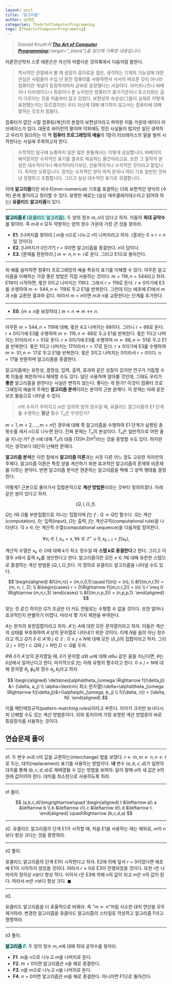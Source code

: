 ```yaml
---
layout: post
title: "알고리즘"
author: 김태원
categories: TheArtofComputerProgramming
tags: [TheArtofComputerProgramming]
---
```


> *Donald Knuth의 [**The Art of Computer Programming**](https://www.haio.ir/app/uploads/2022/01/The-Art-of-Computer-Programming-Vol.-1-Fundamental-Algorithms-3rd-Edition-by-Donald-E.-Knuth-z-lib.org_.pdf){:target="_blank"}을 읽으며 기록한 내용입니다.*

이론전산학자 스콧 애론슨은 자신의 아름다운 강의록에서 다음처럼 말한다.

> 역사적인 관점에서 볼 때 굉장히 흥미로운 점은, 생각하는 기계의 가능성에 대한 관심은 사람들이 수십 년 동안 컴퓨터를 사용하면서 서서히 떠오른 것이 아니라 컴퓨터란 개념이 등장하자마자 곧바로 등장했다는 사실이다. 
> 라이프니츠나 바베지나 러브레이스나 튜링이나 폰 노이만은 컴퓨터가 증기기관이나 토스터와는 급이 다르다는 것을 처음부터 알고 있었다. 
> 보편성의 속성상(그들이 실제로 이렇게 표현했는지는 모르겠지만) 우리 자신에 대해 얘기하지 않고서는 컴퓨터에 대해 말하는 것조차 힘들다.

컴퓨터가 없던 시절 컴퓨팅(계산)의 본질이 보편성이라고 파악한 이들 가운데 에이다 러브레이스가 있다.
대문호 바이런의 딸이며 이외에도 멋진 사실들이 많지만 일단 생략하고 우리가 읽으려는 이 책 **컴퓨터 프로그래밍의 예술**의 1장이 러브레이스의 말을 빌어 시작한다는 사실에 주목하고자 한다. 

> 수학적인 탐구에 능통하지 않은 많은 분들께서는 이렇게 상상합니다.
> 바베지의 해석장치란 수치적인 표기를 결과로 제공하는 물건이라고요.
> 또한 그 절차의 본성은 대수적이거나 해석적이라기보단, 산술적이거나 수치적인 것이라고 말입니다.
> 하지만 오류입니다. 
> 장치는 수치적인 양이 마치 문자나 여타 기호 일반인 것마냥 정렬하고 조합합니다.
> 그리고 실상 대수적인 표기로 귀결합니다.

이때 **알고리즘**이란 비수치(non-numerical) 기호를 포괄하는 더욱 보편적인 양식의 (수학) 문제 풀이라고 정리할 수 있다. 
유명한 예로는 (실상 에우클레이데스라고 읽어햐 하는) **유클리드 알고리즘**이 있다.

---

<span style="background-color:#C0FFFF">**알고리즘 $E$** (유클리드 알고리즘).</span> 
두 양의 정수 $m, n$이 있다고 하자. 
이들의 **최대 공약수**를 찾아라.
즉 $m$과 $n$ 모두 약분하는 양의 정수 가운데 가장 큰 것을 찾아라.

- **E1.** [나머지를 찾아라.] $m$을 $n$으로 나누고 $r$이 나머지라고 하자. (결과는 $0\leq r < n$일 것이다)
- **E2.** [나머지가 $0$인가?] $r=0$이면 알고리즘을 종결한다. $n$이 답이다. 
- **E3.** [문제를 환원하라.] $m\leftarrow n, n\leftarrow r$로 둔다. 그리고 E1으로 돌아간다. 

---

위 예를 음미하면 컴퓨터 프로그래밍의 예술 특유의 표기를 이해할 수 있다.
아무튼 알고리즘을 이해하는 가장 좋은 방법은 직접 사용하는 것이다.
$m=119, n=544$라고 하자. 
E1부터 시작하면, 몫은 $0$이고 나머지는 $119$다. 
그래서 $r=119$로 둔다.
$r\neq 0$이기에 E3를 수행하여 $m\leftarrow 544, n\leftarrow 119$로 두고 E1을 반복한다.
그런데 이는 애초에 $E1$에서 $m$과 $n$을 교환한 결과와 같다.
따라서 $m < n$이면 $m$과 $n$을 교환한다는 단계를 추가한다. 

---

- **E0.** [$m\geq n$을 보장하라.] $m < n\Rightarrow m\leftrightarrow n$.

---

아무튼 $m=544, n=119$에 대해, 몫은 $4$고 나머지는 $68$이다. 
그러니 $r=68$로 둔다.
$r\neq 0$이기에 E3를 수행하여 $m\leftarrow 119, n\leftarrow 68$로 두고 E1을 반복한다.
몫은 $1$이고 나머지는 $51$이라서 $r=51$로 둔다.
$r\neq 0$이기에 E3를 수행하여 $m\leftarrow 68, n\leftarrow 51$로 두고 E1을 반복한다.
몫은 $1$이고 나머지는 $17$이라서 $r=17$로 둔다.
$r\neq 0$이기에 E3를 수행하여 $m\leftarrow 51, n\leftarrow 17$로 두고 E1을 반복한다.
몫은 $3$이고 나머지는 $0$이라서 $r=0$이다.
$n=17$을 반환하며 알고리즘을 종결한다.

알고리즘에는 유한성, 결정성, 입력, 출력, 효과와 같은 성질이 있지만 연구가 거듭할 수록 이들을 제한하거나 해제할 수도 있다. 
일단 사용하며 알아볼 것인데, 그래도 우리가 **좋은** 알고리즘을 원한다는 사실은 변하지 않는다. 
좋다는 게 뭔가?
이것이 컴퓨터 프로그래밍의 예술의 주제인 **알고리즘 분석**이라는 분야의 근본 문제다.
이 문제는 아래 같은 보조 물음으로 나타낼 수 있다. 

> $n$의 수치가 주어지고 $m$은 임의의 양의 정수일 때, 유클리드 알고리즘의 E1 단계를 수행하는 **평균** 횟수 $T_n$은 무엇인가? 

$m=1,m=2,\ldots,m=n$인 경우에 대해 쭉 알고리즘을 수행하여 E1 단계가 실행된 총 횟수를 세서 $n$으로 나누면 된다. 
진짜 문제는 $T_n$의 본성이다. 
$T_n$은 일반적으로 어떤 꼴을 지니는가? 
큰 $n$에 대해 $T_n$이 대충 $(12(\ln 2)\pi^2)$라는 것을 증명할 수도 있다. 
하지만 이는 생각보다 대단히 난해한 문제다.

**알고리즘 분석**은 이런 점에서 **알고리즘 이론**과는 사뭇 다른 어느 정도 고유한 저자만의 주제다. 
알고리즘 이론은 특정 양을 계산하기 위한 효과적인 알고리즘의 존재와 비존재를 다루는 분야다. 
반면 알고리즘 분석은 현존하는 알고리즘을 택해 그 양적 행태를 결정한다. 

어떻게?
근본으로 돌아가서 집합론적으로 **계산 방법론**이라는 것부터 정의하겠다. 
아래 같은 쌍이 있다고 하자.

$$
(Q, I, \Omega, f).
$$

$Q$는 $I$와 $\Omega$를 부분집합으로 지니는 집합이며 $f$는 $f:Q\longrightarrow Q$인 함수다. 
$Q$는 계산(computation), $I$는 입력(input), $\Omega$는 출력, $f$는 계산규칙(computational rule)을 나타낸다. 
각 $x\in I$는 계산적 수열(computational sequence)을 다음처럼 정의한다. 

$$
\forall x_i\in I, x_o= x, \forall k\in\mathbb{Z^+}\cup{0}, x_{k+1}=f(x_k),
$$

계산적 수열은 $x_k\in\Omega$에 대해 $k$가 최소 정수일 때 **스텝 $k$로 종결한다**고 한다.
그리고 이 경우 $x$에서 출력 $x_k$를 생산한다고 한다. 
알고리즘이란 모든 $x\in I$에 대해 유한한 스텝으로 종결하는 계산 방법론 $(Q,I,\Omega,f)$다. 
이 정의로 유클리드 알고리즘을 나타낼 수도 있다.

$$
\begin{aligned}
&f((m,n)) = (m,n,0,1);\quad f((n)) = (n); \\
&f((m,n,r,1)) = (m, n, r, 2); \\
&\begin{cases}
r = 0\Rightarrow f((m,n,r,2)) = (n) \\
r \neq 0 \Rightarrow (m,n,r,3) 
\end{cases} \\
&f((m,n,p,3)) = (n,p,p,1).
\end{aligned}
$$

맞는 것 같긴 하지만 $Q$가 조금만 더 커도 연필로는 수행할 수 없을 것이다.
또한 얼마나 효과적인지 판별하기 어렵다.
따라서 몇 가지 제한을 부여한다.

$A$는 문자의 유한집합이라고 하자. 
$A'$는 $A$에 대한 모든 문자열이라고 하자.
이들은 계산의 상태를 부호화하여 $A'$상의 문자열로 나타내기 위한 것이다. 
이제 $N$을 음이 아닌 정수라고 하고 $Q$가 $\delta\in A'$와 $j\in\mathbb{Z}:0\leq j\leq N$에 대해 모든 $(\delta,j)$의 집합이라고 하자. 
그리고 $j=0$인 $I\subset Q$와 $j=N$인 $\Omega\subset Q$를 두자. 

$\theta$와 $\delta$가 $A'$상의 문자열일 때, $\delta$가 문자열 $\alpha$와 $\omega$에 대해 $\alpha\theta\omega$ 같은 꼴을 지닌다면, $\theta$는 $\delta$상에서 일어난다고 한다. 
마지막으로 $f$는 아래 유형의 함수라고 한다.
$0\leq j < N$에 대해 문자열 $\theta_j,\phi_h$와 정수 $a_j,b_j$라고 하자.

$$
\begin{aligned}
\delta\neq\alpha\theta_j\omega \Rightarrow f((\delta,j)) &= (\delta, a_j) \\
\alpha=\textrm{ 최소 문자열}:\delta=\alpha\theta_j\omega \Rightarrow f((\delta,j))&=(\alpha\phi_j\omega, b_j) \\
    f((\delta, n)) = (\delta, N).
\end{aligned}
$$

이를 패턴매칭규칙(pattern-matching rules)이라고 부른다.
의미가 크지만 보시다시피 난해할 수도 있는 계산 방법론이다.
이와 동치이며 가장 유명한 계산 방법론이 바로 튜링장치를 사용하는 것이다.

## 연습문제 풀이

---

$\sharp1.$ 두 변수 $m$과 $n$의 값을 교환하는(interchange) 법을 보였다.
$t\leftarrow m, m\leftarrow n, n\leftarrow t$로 두는, 대치(replacement) 표기를 사용하는 방법이다.
**네** 변수 $(a,b,c,d)$가 일련의 대치를 통해 $(b,c,d,a)$로 재배열될 수 있는 방법을 보여라.
달리 말해 $a$의 새 값은 $b$의 원래 값이어야 한다.
대치를 최소한으로 사용하도록 하라.

---

$\sharp1\textrm{ 풀이.}$ 

$$
(a,b,c,d)\longrightarrow\quad
\begin{aligned}
      t &\leftarrow a\\
    a &\leftarrow b \\
      b &\leftarrow c\\
      c &\leftarrow d\\
      d &\leftarrow t.
\end{aligned}
\quad\Rightarrow (b,c,d,a)
$$

---

$\sharp2.$ 유클리드 알고리즘의 단계 E1가 시작할 때, 처음 E1을 사용하는 때는 예외로, $m$이 $n$보다 항상 크다는 것을 증명하라. 

---

$\sharp2\textrm{ 풀이.}$ 

유클리드 알고리즘의 단계 E1이 시작한다고 하자. 
E2에 의해 앞서 $r=0$이었다면 애초에 E1이 시작하지 않았을 것이다.
따라서 $r\neq 0$로 E3이 진행되었을 것이다. 
또한 $r$은 나머지의 정의상 $n$보다 항상 작다.
이어서 $r$은 E3에 의해 $n$의 값이 되고 $m$은 $n$의 값이 된다. 
따라서 $m$은 $n$보다 항상 크다. $\blacksquare$

---

$\sharp3.$

유클리드 알고리즘을 더 효율적으로 바꿔라.
즉 "$m\leftarrow n$"처럼 사소한 대치 연산을 모두 제거하라. 
변경한 알고리즘을 유클리드 알고리즘의 스타일로 작성하고 알고리즘 F라고 명명하라.

---

$\sharp3\textrm{ 풀이.}$

<span style="background-color:#C0FFFF">**알고리즘** $F$.</span> 두 양의 정수 $m,n$에 대해 최대 공약수를 찾아라. 

- **F1**. $m$을 $n$으로 나누고 $m$을 나머지로 둔다. 
- **F2**. $m=0$이면 알고리즘은 $n$을 해로 종결한다.
- **F3**. $n$을 $m$으로 나누고 $n$을 나머지로 둔다.
- **F4**. $n=0$이면 알고리즘은 $m$을 해로 종결한다. 아니라면 F1으로 돌아간다.
